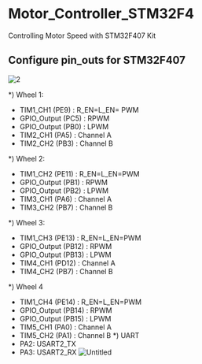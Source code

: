 # Motor_Controller_STM32F4
Controlling Motor Speed with STM32F407 Kit
## Configure pin_outs for STM32F407

![2](https://github.com/WanL0q/Motor_Controller_STM32F4/assets/134664967/6f5dd2d4-7768-4194-b607-57ba9f7a5470)

*) Wheel 1:
- TIM1_CH1 (PE9) : R_EN=L_EN= PWM 
- GPIO_Output (PC5) : RPWM
- GPIO_Output (PB0) : LPWM
- TIM2_CH1 (PA5) : Channel A
- TIM2_CH2 (PB3) : Channel B

*) Wheel 2:
- TIM1_CH2 (PE11) : R_EN=L_EN=PWM
- GPIO_Output (PB1) : RPWM
- GPIO_Output (PB2) : LPWM
- TIM3_CH1 (PA6) : Channel A
- TIM3_CH2 (PB7) : Channel B

*) Wheel 3:
- TIM1_CH3 (PE13) : R_EN=L_EN=PWM
- GPIO_Output (PB12) : RPWM
- GPIO_Output (PB13) : LPWM
- TIM4_CH1 (PD12) : Channel A
- TIM4_CH2 (PB7) : Channel B

*) Wheel 4
- TIM1_CH4 (PE14) : R_EN=L_EN=PWM	
- GPIO_Output (PB14) : RPWM
- GPIO_Output (PB15) : LPWM
- TIM5_CH1 (PA0) : Channel A
- TIM5_CH2 (PA1) : Channel B
*) UART
- PA2: USART2_TX
- PA3: USART2_RX
![Untitled](https://github.com/WanL0q/Motor_Controller_STM32F4/assets/134664967/8cce08ca-791c-4710-b91d-051e33a09514)
